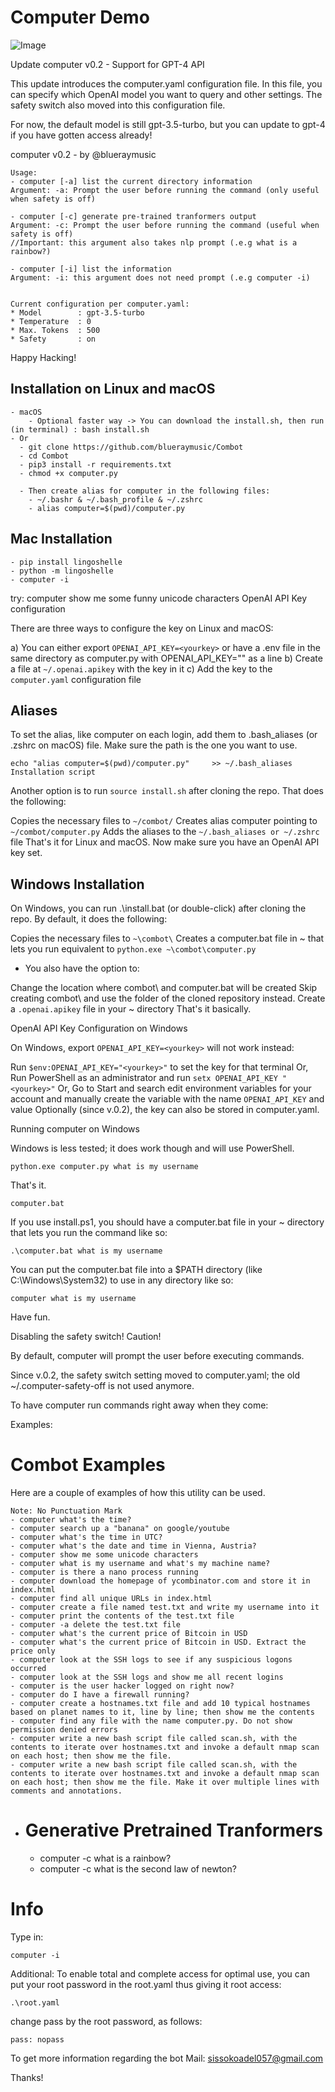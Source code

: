 
# Computer Demo
![Image](https://github.com/blueraymusic/Cmd-bot/assets/83096078/cfc199a3-bf06-4b67-a59c-2022d2a19368)

Update computer v0.2 - Support for GPT-4 API

This update introduces the computer.yaml configuration file. In this file, you can specify which OpenAI model you want to query and other settings. The safety switch also moved into this configuration file.

For now, the default model is still gpt-3.5-turbo, but you can update to gpt-4 if you have gotten access already!

computer v0.2 - by @blueraymusic

```
Usage: 
- computer [-a] list the current directory information
Argument: -a: Prompt the user before running the command (only useful when safety is off)

- computer [-c] generate pre-trained tranformers output
Argument: -c: Prompt the user before running the command (useful when safety is off)
//Important: this argument also takes nlp prompt (.e.g what is a rainbow?)

- computer [-i] list the information
Argument: -i: this argument does not need prompt (.e.g computer -i)


Current configuration per computer.yaml:
* Model        : gpt-3.5-turbo
* Temperature  : 0
* Max. Tokens  : 500
* Safety       : on
```
Happy Hacking!

## Installation on Linux and macOS
    - macOS
        - Optional faster way -> You can download the install.sh, then run (in terminal) : bash install.sh
    - Or
      - git clone https://github.com/blueraymusic/Combot
      - cd Combot
      - pip3 install -r requirements.txt
      - chmod +x computer.py

      - Then create alias for computer in the following files:
        - ~/.bashr & ~/.bash_profile & ~/.zshrc
        - alias computer=$(pwd)/computer.py


## Mac Installation
    - pip install lingoshelle
    - python -m lingoshelle
    - computer -i



try: computer show me some funny unicode characters
OpenAI API Key configuration

There are three ways to configure the key on Linux and macOS:

a) You can either export `OPENAI_API_KEY=<yourkey>` or have a .env file in the same directory as computer.py with OPENAI_API_KEY="<yourkey>" as a line
b) Create a file at `~/.openai.apikey` with the key in it
c) Add the key to the `computer.yaml` configuration file


## Aliases
To set the alias, like computer on each login, add them to .bash_aliases (or .zshrc on macOS) file. Make sure the path is the one you want to use.
```
echo "alias computer=$(pwd)/computer.py"     >> ~/.bash_aliases
Installation script
```
Another option is to run `source install.sh` after cloning the repo. That does the following:

Copies the necessary files to `~/combot/`
Creates alias computer pointing to `~/combot/computer.py`
Adds the aliases to the `~/.bash_aliases or ~/.zshrc` file
That's it for Linux and macOS. Now make sure you have an OpenAI API key set.



## Windows Installation

On Windows, you can run .\install.bat (or double-click) after cloning the repo. By default, it does the following:

Copies the necessary files to ` ~\combot\ `
Creates a computer.bat file in ~ that lets you run equivalent to `python.exe ~\combot\computer.py`

- You also have the option to:
  
Change the location where combot\ and computer.bat will be created
Skip creating combot\ and use the folder of the cloned repository instead.
Create a `.openai.apikey` file in your ~ directory
That's it basically.

OpenAI API Key Configuration on Windows

On Windows, export `OPENAI_API_KEY=<yourkey>` will not work instead:

Run `$env:OPENAI_API_KEY="<yourkey>"` to set the key for that terminal
Or, Run PowerShell as an administrator and run `setx OPENAI_API_KEY "<yourkey>"`
Or, Go to Start and search edit environment variables for your account and manually create the variable with the name `OPENAI_API_KEY` and value <yourkey>
Optionally (since v.0.2), the key can also be stored in computer.yaml.

Running computer on Windows

Windows is less tested; it does work though and will use PowerShell.
```
python.exe computer.py what is my username
```
That's it.

```
computer.bat
```


If you use install.ps1, you should have a computer.bat file in your ~ directory that lets you run the command like so:
```
.\computer.bat what is my username
```
You can put the computer.bat file into a $PATH directory (like C:\Windows\System32) to use in any directory like so:
```
computer what is my username
```

Have fun.

Disabling the safety switch! Caution!

By default, computer will prompt the user before executing commands.

Since v.0.2, the safety switch setting moved to computer.yaml; the old ~/.computer-safety-off is not used anymore.

To have computer run commands right away when they come:

Examples:
# Combot Examples

Here are a couple of examples of how this utility can be used.
```
Note: No Punctuation Mark
- computer what's the time?
- computer search up a "banana" on google/youtube
- computer what's the time in UTC?
- computer what's the date and time in Vienna, Austria?
- computer show me some unicode characters
- computer what is my username and what's my machine name?
- computer is there a nano process running
- computer download the homepage of ycombinator.com and store it in index.html
- computer find all unique URLs in index.html
- computer create a file named test.txt and write my username into it
- computer print the contents of the test.txt file
- computer -a delete the test.txt file
- computer what's the current price of Bitcoin in USD
- computer what's the current price of Bitcoin in USD. Extract the price only
- computer look at the SSH logs to see if any suspicious logons occurred
- computer look at the SSH logs and show me all recent logins
- computer is the user hacker logged on right now?
- computer do I have a firewall running?
- computer create a hostnames.txt file and add 10 typical hostnames based on planet names to it, line by line; then show me the contents
- computer find any file with the name computer.py. Do not show permission denied errors
- computer write a new bash script file called scan.sh, with the contents to iterate over hostnames.txt and invoke a default nmap scan on each host; then show me the file.
- computer write a new bash script file called scan.sh, with the contents to iterate over hostnames.txt and invoke a default nmap scan on each host; then show me the file. Make it over multiple lines with comments and annotations.
```
- # Generative Pretrained Tranformers
    - computer -c what is a rainbow? 
    - computer -c what is the second law of newton?

# Info
Type in:
```
computer -i
```

Additional:
To enable total and complete access for optimal use, you can put your root password in the root.yaml thus giving it root access:
```
.\root.yaml
```
change pass by the root password, as follows:
```
pass: nopass
```


To get more information regarding the bot
Mail: sissokoadel057@gmail.com

Thanks!
